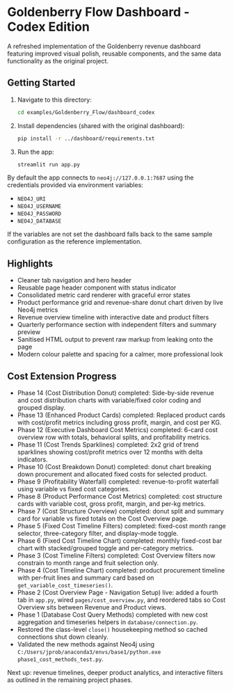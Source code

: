 # Goldenberry Flow Dashboard - Codex Edition

A refreshed implementation of the Goldenberry revenue dashboard featuring
improved visual polish, reusable components, and the same data
functionality as the original project.

## Getting Started

1. Navigate to this directory:
   ```bash
   cd examples/Goldenberry_Flow/dashboard_codex
   ```
2. Install dependencies (shared with the original dashboard):
   ```bash
   pip install -r ../dashboard/requirements.txt
   ```
3. Run the app:
   ```bash
   streamlit run app.py
   ```

By default the app connects to `neo4j://127.0.0.1:7687` using the
credentials provided via environment variables:

- `NEO4J_URI`
- `NEO4J_USERNAME`
- `NEO4J_PASSWORD`
- `NEO4J_DATABASE`

If the variables are not set the dashboard falls back to the same sample
configuration as the reference implementation.

## Highlights

- Cleaner tab navigation and hero header
- Reusable page header component with status indicator
- Consolidated metric card renderer with graceful error states
- Product performance grid and revenue-share donut chart driven by live Neo4j metrics
- Revenue overview timeline with interactive date and product filters
- Quarterly performance section with independent filters and summary preview
- Sanitised HTML output to prevent raw markup from leaking onto the page
- Modern colour palette and spacing for a calmer, more professional look

## Cost Extension Progress

- Phase 14 (Cost Distribution Donut) completed: Side-by-side revenue and cost distribution charts with variable/fixed color coding and grouped display.
- Phase 13 (Enhanced Product Cards) completed: Replaced product cards with cost/profit metrics including gross profit, margin, and cost per KG.
- Phase 12 (Executive Dashboard Cost Metrics) completed: 6-card cost overview row with totals, behavioral splits, and profitability metrics.
- Phase 11 (Cost Trends Sparklines) completed: 2x2 grid of trend sparklines showing cost/profit metrics over 12 months with delta indicators.
- Phase 10 (Cost Breakdown Donut) completed: donut chart breaking down procurement and allocated fixed costs for selected product.
- Phase 9 (Profitability Waterfall) completed: revenue-to-profit waterfall using variable vs fixed cost categories.
- Phase 8 (Product Performance Cost Metrics) completed: cost structure cards with variable cost, gross profit, margin, and per-kg metrics.
- Phase 7 (Cost Structure Overview) completed: donut split and summary card for variable vs fixed totals on the Cost Overview page.
- Phase 5 (Fixed Cost Timeline Filters) completed: fixed-cost month range selector, three-category filter, and display-mode toggle.
- Phase 6 (Fixed Cost Timeline Chart) completed: monthly fixed-cost bar chart with stacked/grouped toggle and per-category metrics.
- Phase 3 (Cost Timeline Filters) completed: Cost Overview filters now constrain to month range and fruit selection only.
- Phase 4 (Cost Timeline Chart) completed: product procurement timeline with per-fruit lines and summary card based on `get_variable_cost_timeseries()`.
- Phase 2 (Cost Overview Page - Navigation Setup) live: added a fourth tab in `app.py`, wired `pages/cost_overview.py`, and reordered tabs so Cost Overview sits between Revenue and Product views.
- Phase 1 (Database Cost Query Methods) completed with new cost aggregation and timeseries helpers in `database/connection.py`.
- Restored the class-level `close()` housekeeping method so cached connections shut down cleanly.
- Validated the new methods against Neo4j using `C:/Users/jprob/anaconda3/envs/base1/python.exe phase1_cost_methods_test.py`.

Next up: revenue timelines, deeper product analytics, and interactive
filters as outlined in the remaining project phases.



